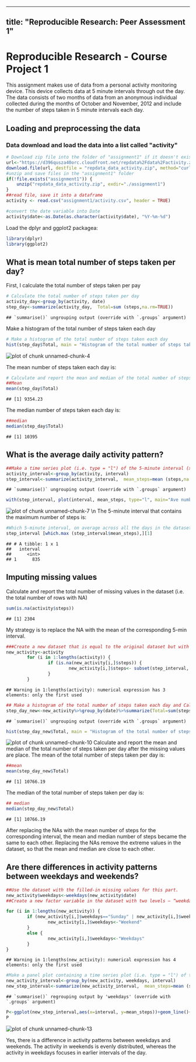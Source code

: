 ----
title: "Reproducible Research: Peer Assessment 1"
---

# Reproducible Research - Course Project 1

This assignment makes use of data from a personal activity monitoring device. This device collects data at 5 minute intervals through out the day. The data consists of two months of data from an anonymous individual collected during the months of October and November, 2012 and include the number of steps taken in 5 minute intervals each day.

## Loading and preprocessing the data
### Data download and load the data into a list called "activity"

```r
# Download zip file into the folder of "assignment1" if it doesn't exist
url<-"https://d396qusza40orc.cloudfront.net/repdata%2Fdata%2Factivity.zip"
download.file(url, destfile = "repdata_data_activity.zip", method="curl")
#unzip and save files in the "assignment1" folder
if(!file.exists("assignment1")) {
    unzip("repdata_data_activity.zip", exdir="./assignment1")
}
##read file, save it into a dataframe
activity <- read.csv("assignment1/activity.csv", header = TRUE)

#convert the date variable into Date
activity$date<-as.Date(as.character(activity$date), "%Y-%m-%d")
```

Load the dplyr and ggplot2 packagea:


```r
library(dplyr)
library(ggplot2)
```

## What is mean total number of steps taken per day?
First, I calculate the total number of steps taken per pay

```r
# Calculate the total number of steps taken per day
activity_day<-group_by(activity, date)
step_day<-summarize(activity_day,  Total=sum (steps,na.rm=TRUE))
```

```
## `summarise()` ungrouping output (override with `.groups` argument)
```
Make a histogram of the total number of steps taken each day

```r
# Make a histogram of the total number of steps taken each day
hist(step_day$Total, main = "Histogram of the total number of steps taken each day", xlab = "Total steps taken each day", breaks=20, cex.main=0.8)
```

![plot of chunk unnamed-chunk-4](figure/unnamed-chunk-4-1.png)

The mean number of steps taken each day is:

```r
# Calculate and report the mean and median of the total number of steps taken per day
##Mean
mean(step_day$Total)
```

```
## [1] 9354.23
```
The median number of steps taken each day is:

```r
##median
median(step_day$Total)
```

```
## [1] 10395
```
        
## What is the average daily activity pattern?


```r
##Make a time series plot (i.e. type = "l") of the 5-minute interval (x-axis) and the average number of steps taken, averaged across all days (y-axis)
activity_interval<-group_by(activity, interval)
step_interval<-summarize(activity_interval,  mean_steps=mean (steps,na.rm=TRUE))
```

```
## `summarise()` ungrouping output (override with `.groups` argument)
```

```r
with(step_interval, plot(interval, mean_steps, type="l", main="Ave number of steps per interval", xlab="Interval code"))
```

![plot of chunk unnamed-chunk-7](figure/unnamed-chunk-7-1.png)
\n The 5-minute interval that contains the maximum number of steps is:

```r
#Which 5-minute interval, on average across all the days in the dataset, contains the maximum number of steps?
step_interval [which.max (step_interval$mean_steps),][1]
```

```
## # A tibble: 1 x 1
##   interval
##      <int>
## 1      835
```

## Imputing missing values

Calculate and report the total number of missing values in the dataset (i.e. the total number of rows with NA)

```r
sum(is.na(activity$steps))
```

```
## [1] 2304
```

My strategy is to replace the NA with the mean of the corresponding 5-min interval.


```r
###Create a new dataset that is equal to the original dataset but with the missing data filled in.
new_activity<-activity
        for (i in 1:lengths(activity)) {
                if (is.na(new_activity[i,]$steps)) {
                        new_activity[i,]$steps<- subset(step_interval, interval==new_activity[i,]$interval)$mean_steps
                }
        }
```

```
## Warning in 1:lengths(activity): numerical expression has 3 elements: only the first used
```

```r
## Make a histogram of the total number of steps taken each day and Calculate and report the mean and median total number of steps taken per day. Do these values differ from the estimates from the first part of the assignment? What is the impact of imputing missing data on the estimates of the total daily number of steps?
step_day_new<-new_activity%>%group_by(date)%>%summarize(Total=sum(steps))
```

```
## `summarise()` ungrouping output (override with `.groups` argument)
```

```r
hist(step_day_new$Total, main = "Histogram of the total number of steps taken each day", xlab = "Total steps taken each day", breaks=20, cex.main=0.8)
```

![plot of chunk unnamed-chunk-10](figure/unnamed-chunk-10-1.png)
Calculate and report the mean and median of the total number of steps taken per day after the missing values are place.
The mean of the total number of steps taken per day is:

```r
##mean
mean(step_day_new$Total)
```

```
## [1] 10766.19
```
The median of the total number of steps taken per day is:

```r
## median
median(step_day_new$Total)
```

```
## [1] 10766.19
```

After replacing the NAs with the mean number of steps for the corresponding interval, the mean 
and median number of steps became the same to each other. Replacing the NAs remove the extreme values in the dataset, so that the mean and median are close to each other.

## Are there differences in activity patterns between weekdays and weekends?


```r
##Use the dataset with the filled-in missing values for this part.
new_activity$weekdays<-weekdays(new_activity$date)
##Create a new factor variable in the dataset with two levels – “weekday” and “weekend” indicating whether a given date is a weekday or weekend day.

for (i in 1:lengths(new_activity)) {
        if (new_activity[i,]$weekdays=="Sunday" | new_activity[i,]$weekdays=="Saturday") {
                new_activity[i,]$weekdays<-"Weekend"
        }
        else {
                new_activity[i,]$weekdays<-"Weekdays"
        }
}
```

```
## Warning in 1:lengths(new_activity): numerical expression has 4 elements: only the first used
```

```r
#Make a panel plot containing a time series plot (i.e. type = "l") of the 5-minute interval (x-axis) and the average number of steps taken, averaged across all weekday days or weekend days (y-axis). 
new_activity_interval<-group_by(new_activity, weekdays, interval)
new_step_interval<-summarize(new_activity_interval,  mean_steps=mean (steps,na.rm=TRUE))
```

```
## `summarise()` regrouping output by 'weekdays' (override with `.groups` argument)
```

```r
P<-ggplot(new_step_interval,aes(x=interval, y=mean_steps))+geom_line()+facet_wrap(~weekdays, nrow=2) + ggtitle("Average steps by 5-minute interval")+ylab("Average number of steps")
P
```

![plot of chunk unnamed-chunk-13](figure/unnamed-chunk-13-1.png)

Yes, there is a difference in activity patterns between weekdays and weekends.
The activity in weekends is evenly distributed, whereas the activity in weekdays focuses in earlier intervals of the day.

